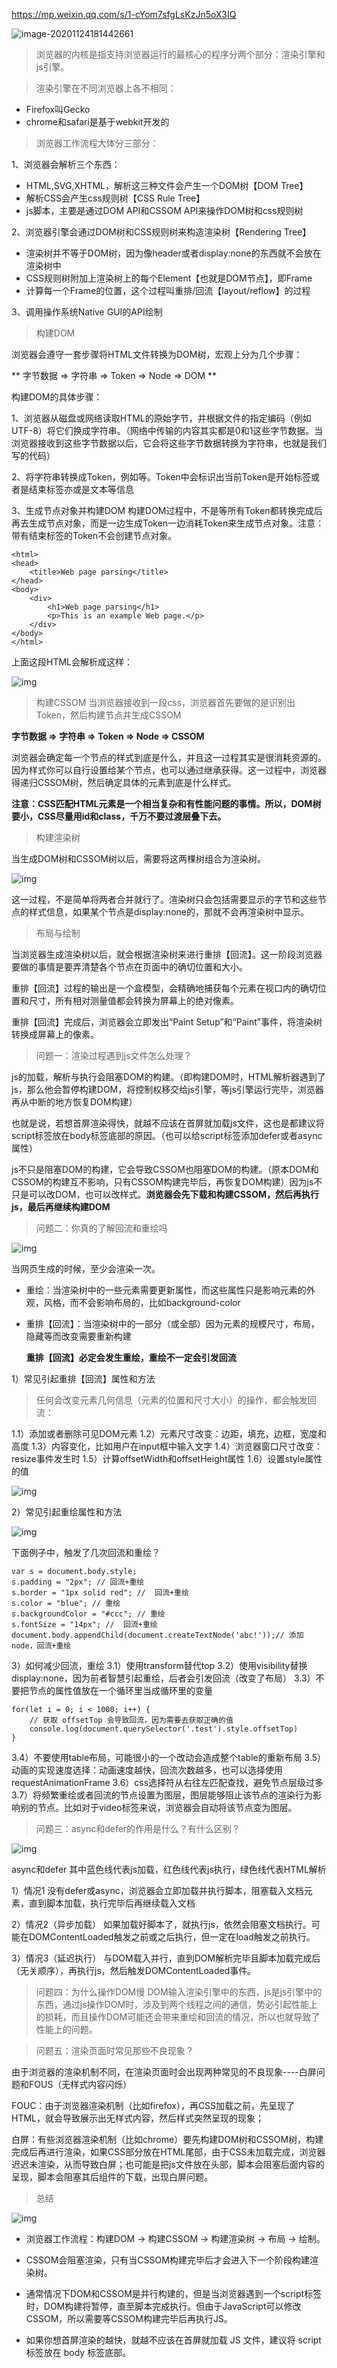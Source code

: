 https://mp.weixin.qq.com/s/1-cYom7sfgLsKzJn5oX3IQ

![image-20201124181442661](C:\Users\asus\AppData\Roaming\Typora\typora-user-images\image-20201124181442661.png)

> 浏览器的内核是指支持浏览器运行的最核心的程序分两个部分：渲染引擎和js引擎。

> 渲染引擎在不同浏览器上各不相同：

* Firefox叫Gecko
* chrome和safari是基于webkit开发的

> 浏览器工作流程大体分三部分：

1、浏览器会解析三个东西：
* HTML,SVG,XHTML，解析这三种文件会产生一个DOM树【DOM Tree】
* 解析CSS会产生css规则树【CSS Rule Tree】
* js脚本，主要是通过DOM API和CSSOM API来操作DOM树和css规则树

2、浏览器引擎会通过DOM树和CSS规则树来构造渲染树【Rendering Tree】
* 渲染树并不等于DOM树，因为像header或者display:none的东西就不会放在渲染树中
* CSS规则树附加上渲染树上的每个Element【也就是DOM节点】，即Frame
* 计算每一个Frame的位置，这个过程叫重排/回流【layout/reflow】的过程

3、调用操作系统Native GUI的API绘制



> 构建DOM

浏览器会遵守一套步骤将HTML文件转换为DOM树，宏观上分为几个步骤：

** 字节数据 => 字符串 => Token => Node => DOM **

构建DOM的具体步骤：

1、浏览器从磁盘或网络读取HTML的原始字节，并根据文件的指定编码（例如UTF-8）将它们换成字符串。（网络中传输的内容其实都是0和1这些字节数据。当浏览器接收到这些字节数据以后，它会将这些字节数据转换为字符串，也就是我们写的代码）

2、将字符串转换成Token，例如<html><body>等。Token中会标识出当前Token是开始标签或者是结束标签亦或是文本等信息

3、生成节点对象并构建DOM
构建DOM过程中，不是等所有Token都转换完成后再去生成节点对象，而是一边生成Token一边消耗Token来生成节点对象。注意：带有结束标签的Token不会创建节点对象。

```
<html>
<head>
    <title>Web page parsing</title>
</head>
<body>
    <div>
        <h1>Web page parsing</h1>
        <p>This is an example Web page.</p>
    </div>
</body>
</html>
```
上面这段HTML会解析成这样：

![img](https://mmbiz.qpic.cn/mmbiz/12mPmHVcSumHByKGu9h0IhaH5LdhxSe8BHdbHQjFP46ILa9PxwqXibbictia57lFXEMkvgyAIDBoAQ12icuibyFzGVA/640?wx_fmt=other&tp=webp&wxfrom=5&wx_lazy=1&wx_co=1)


> 构建CSSOM
当浏览器接收到一段css，浏览器首先要做的是识别出Token，然后构建节点并生成CSSOM



**字节数据 => 字符串 => Token => Node => CSSOM**

浏览器会确定每一个节点的样式到底是什么，并且这一过程其实是很消耗资源的。因为样式你可以自行设置给某个节点，也可以通过继承获得。这一过程中，浏览器得递归CSSOM树，然后确定具体的元素到底是什么样式。



**注意：CSS匹配HTML元素是一个相当复杂和有性能问题的事情。所以，DOM树要小，CSS尽量用id和class，千万不要过渡层叠下去。**

>  构建渲染树

当生成DOM树和CSSOM树以后，需要将这两棵树组合为渲染树。

![img](https://mmbiz.qpic.cn/mmbiz_jpg/12mPmHVcSumHByKGu9h0IhaH5LdhxSe8T09SbXwWQcrTgFm9Lwib0PmmkrP6WFkYqCr8urNETT4NBT4hTxPdcEQ/640?wx_fmt=jpeg&tp=webp&wxfrom=5&wx_lazy=1&wx_co=1)

这一过程，不是简单将两者合并就行了。渲染树只会包括需要显示的字节和这些节点的样式信息，如果某个节点是display:none的，那就不会再渲染树中显示。

> 布局与绘制

当浏览器生成渲染树以后，就会根据渲染树来进行重排【回流】。这一阶段浏览器要做的事情是要弄清楚各个节点在页面中的确切位置和大小。

重排【回流】过程的输出是一个盒模型，会精确地捕获每个元素在视口内的确切位置和尺寸，所有相对测量值都会转换为屏幕上的绝对像素。

重排【回流】完成后，浏览器会立即发出“Paint Setup”和“Paint”事件，将渲染树转换成屏幕上的像素。

> 问题一：渲染过程遇到js文件怎么处理？

js的加载，解析与执行会阻塞DOM的构建。（即构建DOM时，HTML解析器遇到了js，那么他会暂停构建DOM，将控制权移交给js引擎，等js引擎运行完毕，浏览器再从中断的地方恢复DOM构建）

也就是说，若想首屏渲染得快，就越不应该在首屏就加载js文件，这也是都建议将script标签放在body标签底部的原因。（也可以给script标签添加defer或者async属性）

js不只是阻塞DOM的构建，它会导致CSSOM也阻塞DOM的构建。（原本DOM和CSSOM的构建互不影响，只有CSSOM构建完毕后，再恢复DOM构建）因为js不只是可以改DOM，也可以改样式。**浏览器会先下载和构建CSSOM，然后再执行js，最后再继续构建DOM**



> 问题二：你真的了解回流和重绘吗

![img](https://mmbiz.qpic.cn/mmbiz/12mPmHVcSumHByKGu9h0IhaH5LdhxSe8gCSGtuZLyOvuC2fSlub3rqT1593Zb76ub3ebPc7ic4v7qz9eiaTRBtBA/640?wx_fmt=other&tp=webp&wxfrom=5&wx_lazy=1&wx_co=1)

当网页生成的时候，至少会渲染一次。
* 重绘：当渲染树中的一些元素需要更新属性，而这些属性只是影响元素的外观，风格，而不会影响布局的，比如background-color

* 重排【回流】：当渲染树中的一部分（或全部）因为元素的规模尺寸，布局，隐藏等而改变需要重新构建

  

  **重排【回流】必定会发生重绘，重绘不一定会引发回流**

1）常见引起重排【回流】属性和方法

> 任何会改变元素几何信息（元素的位置和尺寸大小）的操作，都会触发回流：

1.1）添加或者删除可见DOM元素
1.2）元素尺寸改变：边距，填充，边框，宽度和高度
1.3）内容变化，比如用户在input框中输入文字
1.4）浏览器窗口尺寸改变：resize事件发生时
1.5）计算offsetWidth和offsetHeight属性
1.6）设置style属性的值

![img](https://mmbiz.qpic.cn/mmbiz/12mPmHVcSumHByKGu9h0IhaH5LdhxSe8gAIaxTDKSzwEfiax8KqluklmCzhH8sYVMP5TjUiaUtk0ZiahLpRUmptLQ/640?wx_fmt=other&tp=webp&wxfrom=5&wx_lazy=1&wx_co=1)

2）常见引起重绘属性和方法

![img](https://mmbiz.qpic.cn/mmbiz/12mPmHVcSumHByKGu9h0IhaH5LdhxSe8T3xYe6HtjkMfE5BF48VCpq2b9VBh1lVMrRNrcBb1COMxnSibwZIIgibA/640?wx_fmt=other&tp=webp&wxfrom=5&wx_lazy=1&wx_co=1)

下面例子中，触发了几次回流和重绘？
```
var s = document.body.style;
s.padding = "2px"; // 回流+重绘
s.border = "1px solid red"; //  回流+重绘
s.color = "blue"; // 重绘
s.backgroundColor = "#ccc"; // 重绘
s.fontSize = "14px"; //  回流+重绘
document.body.appendChild(document.createTextNode('abc!'));// 添加node，回流+重绘
```

3）如何减少回流，重绘
3.1）使用transform替代top
3.2）使用visibility替换display:none，因为前者智慧引起重绘，后者会引发回流（改变了布局）
3.3）不要把节点的属性值放在一个循环里当成循环里的变量
```
for(let i = 0; i < 1000; i++) {
    // 获取 offsetTop 会导致回流，因为需要去获取正确的值
    console.log(document.querySelector('.test').style.offsetTop)
}
```
3.4）不要使用table布局，可能很小的一个改动会造成整个table的重新布局
3.5）动画的实现速度选择：动画速度越快，回流次数越多，也可以选择使用requestAnimationFrame
3.6）css选择符从右往左匹配查找，避免节点层级过多
3.7）将频繁重绘或者回流的节点设置为图层，图层能够阻止该节点的渲染行为影响别的节点。比如对于video标签来说，浏览器会自动将该节点变为图层。

> 问题三：async和defer的作用是什么？有什么区别？

![img](https://mmbiz.qpic.cn/mmbiz/12mPmHVcSumHByKGu9h0IhaH5LdhxSe8bQgZPcMicPBSxkAcalU3QsXfWxaOfic0OVKPq84gyZaTG5KjwpzJLbcQ/640?wx_fmt=other&tp=webp&wxfrom=5&wx_lazy=1&wx_co=1)

async和defer
其中蓝色线代表js加载，红色线代表js执行，绿色线代表HTML解析

1）情况1<script src="script.js"></script>
没有defer或async，浏览器会立即加载并执行脚本，阻塞载入文档元素，直到脚本加载，执行完毕后再继续载入文档

2）情况2（异步加载）<script async src="script.js"></script>
如果加载好脚本了，就执行js，依然会阻塞文档执行。可能在DOMContentLoaded触发之前或之后执行，但一定在load触发之前执行。

3）情况3（延迟执行）<script defer src="script.js"></script>
与DOM载入并行，直到DOM解析完毕且脚本加载完成后（无关顺序），再执行js，然后触发DOMContentLoaded事件。


> 问题四：为什么操作DOM慢
DOM输入渲染引擎中的东西，js是js引擎中的东西，通过js操作DOM时，涉及到两个线程之间的通信，势必引起性能上的损耗，而且操作DOM可能还会带来重绘和回流的情况，所以也就导致了性能上的问题。

> 问题五：渲染页面时常见那些不良现象？

由于浏览器的渲染机制不同，在渲染页面时会出现两种常见的不良现象----白屏问题和FOUS（无样式内容闪烁）

FOUC：由于浏览器渲染机制（比如firefox），再CSS加载之前，先呈现了HTML，就会导致展示出无样式内容，然后样式突然呈现的现象；

白屏：有些浏览器渲染机制（比如chrome）要先构建DOM树和CSSOM树，构建完成后再进行渲染，如果CSS部分放在HTML尾部，由于CSS未加载完成，浏览器迟迟未渲染，从而导致白屏；也可能是把js文件放在头部，脚本会阻塞后面内容的呈现，脚本会阻塞其后组件的下载，出现白屏问题。

> 总结

![img](https://mmbiz.qpic.cn/mmbiz/12mPmHVcSumHByKGu9h0IhaH5LdhxSe8oHZTgWE1A04rR0icLLaLcGwQBNKJZ12zOse289BxrPpScCPtwcr16fw/640?wx_fmt=other&tp=webp&wxfrom=5&wx_lazy=1&wx_co=1)



*   浏览器工作流程：构建DOM -> 构建CSSOM -> 构建渲染树 -> 布局 -> 绘制。

*   CSSOM会阻塞渲染，只有当CSSOM构建完毕后才会进入下一个阶段构建渲染树。

*   通常情况下DOM和CSSOM是并行构建的，但是当浏览器遇到一个script标签时，DOM构建将暂停，直至脚本完成执行。但由于JavaScript可以修改CSSOM，所以需要等CSSOM构建完毕后再执行JS。

*   如果你想首屏渲染的越快，就越不应该在首屏就加载 JS 文件，建议将 script 标签放在 body 标签底部。